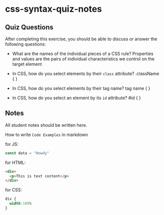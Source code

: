 # css-syntax-quiz-notes

## Quiz Questions

After completing this exercise, you should be able to discuss or answer the following questions:

- What are the names of the individual pieces of a CSS rule?
Properties and values are the pairs of individual characteristics we control on the target element

- In CSS, how do you select elements by their `class` attribute?
.className { }

- In CSS, how do you select elements by their tag name?
tag name { }

- In CSS, how do you select an element by its `id` attribute?
#id { }


## Notes

All student notes should be written here.


How to write `Code Examples` in markdown

for JS:
```javascript
const data = "Howdy"
```

for HTML:
```html
<div>
  <p>This is text content</p>
</div>
```

for CSS:
```css
div {
  width:100%
}
```

